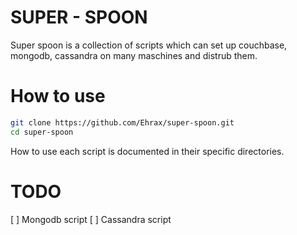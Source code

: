 # SUPER - SPOON
Super spoon is a collection of scripts which can set up couchbase, mongodb,
cassandra on many maschines and distrub them.

# How to use
```bash
git clone https://github.com/Ehrax/super-spoon.git 
cd super-spoon
```
How to use each script is documented in their specific directories.

# TODO
[ ] Mongodb script
[ ] Cassandra script
